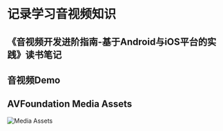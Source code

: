 # 记录学习音视频知识

## 《音视频开发进阶指南-基于Android与iOS平台的实践》读书笔记
## 音视频Demo
## AVFoundation Media Assets
![Media Assets](http://on-img.com/chart_image/5aea869ce4b019d3a920620a.png)

